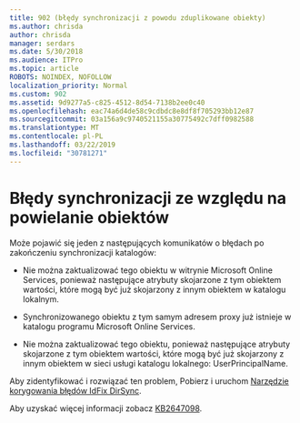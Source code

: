 ```yaml
---
title: 902 (błędy synchronizacji z powodu zduplikowane obiekty)
ms.author: chrisda
author: chrisda
manager: serdars
ms.date: 5/30/2018
ms.audience: ITPro
ms.topic: article
ROBOTS: NOINDEX, NOFOLLOW
localization_priority: Normal
ms.custom: 902
ms.assetid: 9d9277a5-c825-4512-8d54-7138b2ee0c40
ms.openlocfilehash: eac74a6d4de58c9cdbdc8e8df8f705293bb12e87
ms.sourcegitcommit: 03a156a9c9740521155a30775492c7dff0982588
ms.translationtype: MT
ms.contentlocale: pl-PL
ms.lasthandoff: 03/22/2019
ms.locfileid: "30781271"
---
```

# <a name="sync-errors-due-to-duplicate-objects"></a>Błędy synchronizacji ze względu na powielanie obiektów

Może pojawić się jeden z następujących komunikatów o błędach po zakończeniu synchronizacji katalogów:
  
- Nie można zaktualizować tego obiektu w witrynie Microsoft Online Services, ponieważ następujące atrybuty skojarzone z tym obiektem wartości, które mogą być już skojarzony z innym obiektem w katalogu lokalnym.
    
- Synchronizowanego obiektu z tym samym adresem proxy już istnieje w katalogu programu Microsoft Online Services.
    
- Nie można zaktualizować tego obiektu, ponieważ następujące atrybuty skojarzone z tym obiektem wartości, które mogą być już skojarzony z innym obiektem w sieci usługi katalogu lokalnego: UserPrincipalName.
    
Aby zidentyfikować i rozwiązać ten problem, Pobierz i uruchom [Narzędzie korygowania błędów IdFix DirSync](https://www.microsoft.com/download/details.aspx?id=36832).
  
Aby uzyskać więcej informacji zobacz [KB2647098](https://support.microsoft.com/help/2647098/duplicate-or-invalid-attributes-prevent-directory-synchronization-in-o).
  

